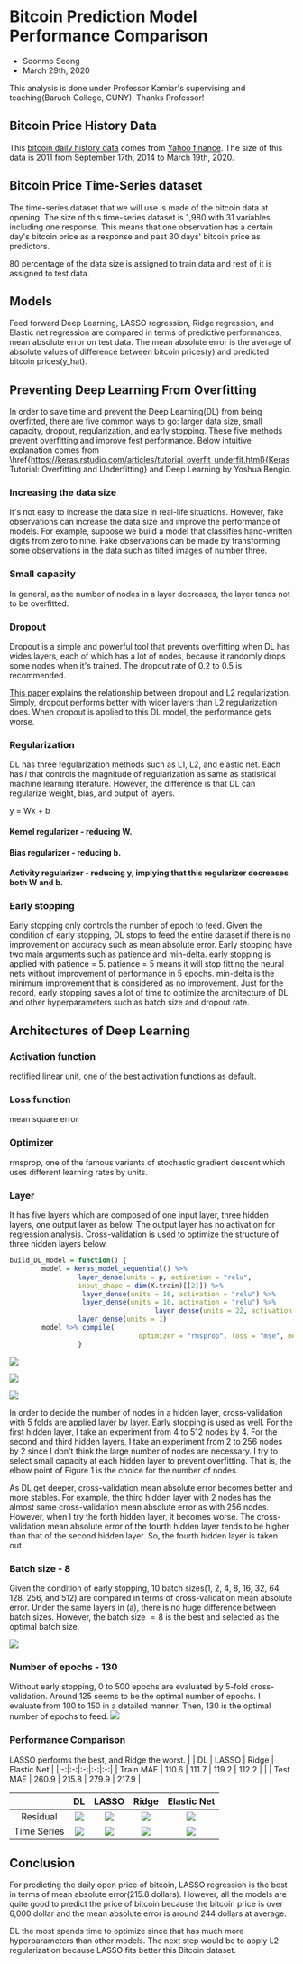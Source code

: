 # Bitcoin Prediction Model Performance Comparison
- Soonmo Seong
- March 29th, 2020

This analysis is done under Professor Kamiar's supervising and teaching(Baruch College, CUNY). Thanks Professor!

## Bitcoin Price History Data

This [bitcoin daily history data](https://drive.google.com/file/d/1WdAlHmxsBfsYRWyFZvuKE0tAPFulLhNe/view?usp=sharing) 
comes from [Yahoo finance](https://finance.yahoo.com/quote/BTC-USD/history?p=BTC-USD). 
The size of this data is 2011 from September 17th, 2014 to March 19th, 2020. 

## Bitcoin Price Time-Series dataset

The time-series dataset that we will use is made of the bitcoin data at opening. The size of this time-series dataset is  1,980 with 31 variables including one response. This means that one observation has a certain day's bitcoin price as a response and past 30 days' bitcoin price as predictors.

80 percentage of the data size is assigned to train data and rest of it is assigned to test data.

## Models

Feed forward Deep Learning, LASSO regression, Ridge regression, and Elastic net regression are compared in terms of predictive performances, mean absolute error on test data. The mean absolute error is the average of absolute values of difference between bitcoin prices(y) and predicted bitcoin prices(y_hat).

## Preventing Deep Learning From Overfitting

In order to save time and prevent the Deep Learning(DL) from being overfitted, there are five common ways to go: larger data size, small capacity, dropout, regularization, and early stopping. These five methods prevent overfitting and improve fest performance. Below intuitive explanation comes from \href{https://keras.rstudio.com/articles/tutorial_overfit_underfit.html}{Keras Tutorial: Overfitting and Underfitting} and Deep Learning by Yoshua Bengio.

### Increasing the data size
    
It's not easy to increase the data size in real-life situations. However, fake observations can increase the data size and improve the performance of models. For example, suppose we build a model that classifies hand-written digits from zero to nine. Fake observations can be made by transforming some observations in the data such as tilted images of number three.
    
### Small capacity
    
In general, as the number of nodes in a layer decreases, the layer tends not to be overfitted.

### Dropout
    
Dropout is a simple and powerful tool that prevents overfitting when DL has wides layers, each of which has a lot of nodes, because it randomly drops some nodes when it's trained. The dropout rate of 0.2 to 0.5 is recommended.
    
[This paper](https://uksim.info/isms2016/CD/data/0665a174.pdf) explains the relationship between dropout and L2 regularization. Simply, dropout performs better with wider layers than L2 regularization does. When dropout is applied to this DL model, the performance gets worse.
    
### Regularization
    
DL has three regularization methods such as L1, L2, and elastic net. Each has $l$ that controls the magnitude of regularization as same as statistical machine learning literature. However, the difference is that DL can regularize weight, bias, and output of layers.

y = Wx + b
#### Kernel regularizer - reducing W.

#### Bias regularizer - reducing b.

#### Activity regularizer - reducing y, implying that this regularizer decreases both W and b.
        
### Early stopping
    
Early stopping only controls the number of epoch to feed. Given the condition of early stopping, DL stops to feed the entire dataset if there is no improvement on accuracy such as mean absolute error. Early stopping have two main  arguments such as patience and min-delta. early stopping is applied with patience = 5. patience = 5 means it will stop fitting the neural nets without improvement of performance in 5 epochs. min-delta is the minimum improvement that is considered as no improvement. Just for the record, early stopping saves a lot of time to optimize the architecture of DL and other hyperparameters such as batch size and dropout rate.

## Architectures of Deep Learning

### Activation function

rectified linear unit, one of the best activation functions as default.

### Loss function

mean square error

### Optimizer

rmsprop, one of the famous variants of stochastic gradient descent which uses different learning rates by units.


### Layer

It has five layers which are composed of one input layer, three hidden layers, one output layer as below. The output layer has no activation for regression analysis. Cross-validation is used to optimize the structure of three hidden layers below.

```R
build_DL_model = function() {
        model = keras_model_sequential() %>%
                 layer_dense(units = p, activation = "relu", 
                 input_shape = dim(X.train)[[2]]) %>%
                  layer_dense(units = 16, activation = "relu") %>%
                  layer_dense(units = 16, activation = "relu") %>%
									layer_dense(units = 22, activation = "relu") %>%
             	 layer_dense(units = 1)
  		model %>% compile(
    							optimizer = "rmsprop", loss = "mse", metrics = c("mae") )
				 }
```

![](hidden1.jpeg)

![](hidden2.jpeg)

![](hidden3.jpeg)

In order to decide the number of nodes in a hidden layer, cross-validation with 5 folds are applied layer by layer. Early stopping is used as well. For the first hidden layer, I take an experiment from 4 to 512 nodes by 4. For the second and third hidden layers, I take an experiment from 2 to 256 nodes by 2 since I don't think the large number of nodes are necessary. I try to select small capacity at each hidden layer to prevent overfitting. That is, the elbow point of Figure 1 is the choice for the number of nodes.
        
As DL get deeper, cross-validation mean absolute error becomes better and more stables. For example, the third hidden layer with 2 nodes has the almost same cross-validation mean absolute error as with 256 nodes. However, when I try the forth hidden layer, it becomes worse. The cross-validation mean absolute error of the fourth hidden layer tends to be higher than that of the second hidden layer. So, the fourth hidden layer is taken out.
        

### Batch size - 8 
    
Given the condition of early stopping, 10 batch sizes(1, 2, 4, 8, 16, 32, 64, 128, 256, and 512) are compared in terms of cross-validation mean absolute error. Under the same layers in (a), there is no huge difference between batch sizes. However, the batch size $= 8$ is the best and selected as the optimal batch size. 
    
![](batch.jpeg)
    
### Number of epochs - 130
    
Without early stopping, 0 to 500 epochs are evaluated by 5-fold cross-validation. Around 125 seems to be the optimal number of epochs. I evaluate from 100 to 150 in a detailed manner. Then, 130 is the optimal number of epochs to feed.
![](epoch.jpeg)

### Performance Comparison

LASSO performs the best, and Ridge the worst. 
|   | DL  | LASSO  | Ridge  | Elastic Net  |
|:-:|:-:|:-:|:-:|:-:|
| Train MAE | 110.6  | 111.7  | 119.2  | 112.2  |   |
| Test MAE  | 260.9  | 215.8  | 279.9  | 217.9  |

|   | DL  | LASSO  | Ridge  | Elastic Net  |
|:-:|:-:|:-:|:-:|:-:|
| Residual | ![](dlr.jpeg)  | ![](lassor.jpeg)  | ![](ridger.jpeg)  | ![](elasticr.jpeg)  |
| Time Series  | ![](dlt.jpeg) | ![](lassot.jpeg) | ![](ridget.jpeg) | ![](elastict.jpeg) |

## Conclusion

For predicting the daily open price of bitcoin, LASSO regression is the best in terms of mean absolute error(215.8 dollars). However, all the models are quite good to predict the price of bitcoin because the bitcoin price is over 6,000 dollar and the mean absolute error is around 244 dollars at average.

DL the most spends time to optimize since that has much more hyperparameters than other models. The next step would be to apply L2 regularization because LASSO fits better this Bitcoin dataset.
